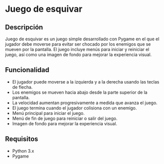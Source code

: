
# Juego de esquivar

## Descripción

Juego de esquivar es un juego simple desarrollado con Pygame en el que el jugador debe moverse para evitar ser chocado por los enemigos que se mueven por la pantalla. El juego incluye menús para iniciar y reiniciar el juego, así como una imagen de fondo para mejorar la experiencia visual.

## Funcionalidad

- El jugador puede moverse a la izquierda y a la derecha usando las teclas de flecha.
- Los enemigos se mueven hacia abajo desde la parte superior de la pantalla.
- La velocidad aumentan progresivamente a medida que avanza el juego.
- El juego termina cuando el jugador colisiona con un enemigo.
- Menú principal para iniciar el juego.
- Menú de fin de juego para reiniciar o salir del juego.
- Imagen de fondo para mejorar la experiencia visual.

## Requisitos

- Python 3.x
- Pygame

